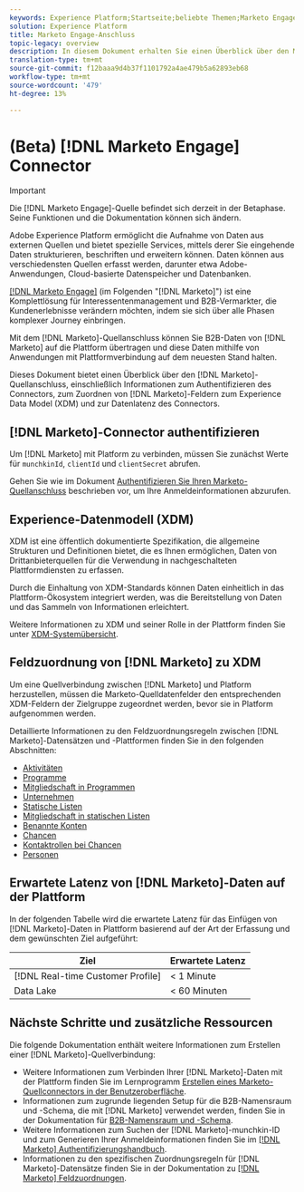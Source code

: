 ```yaml
---
keywords: Experience Platform;Startseite;beliebte Themen;Marketo Engage;Markieren;Markieren
solution: Experience Platform
title: Marketo Engage-Anschluss
topic-legacy: overview
description: In diesem Dokument erhalten Sie einen Überblick über den Marketo Engage Source Connector, einschließlich Informationen zur Authentifizierung, Zuordnung und Datenlatenz.
translation-type: tm+mt
source-git-commit: f12baaa9d4b37f1101792a4ae479b5a62893eb68
workflow-type: tm+mt
source-wordcount: '479'
ht-degree: 13%

---
```



# (Beta) [!DNL Marketo Engage] Connector

>[!IMPORTANT]
>
>Die [!DNL Marketo Engage]-Quelle befindet sich derzeit in der Betaphase. Seine Funktionen und die Dokumentation können sich ändern.

Adobe Experience Platform ermöglicht die Aufnahme von Daten aus externen Quellen und bietet spezielle Services, mittels derer Sie eingehende Daten strukturieren, beschriften und erweitern können. Daten können aus verschiedensten Quellen erfasst werden, darunter etwa Adobe-Anwendungen, Cloud-basierte Datenspeicher und Datenbanken.

[[!DNL Marketo Engage]](https://www.marketo.com/software/) (im Folgenden &quot;[!DNL Marketo]&quot;) ist eine Komplettlösung für Interessentenmanagement und B2B-Vermarkter, die Kundenerlebnisse verändern möchten, indem sie sich über alle Phasen komplexer Journey einbringen.

Mit dem [!DNL Marketo]-Quellanschluss können Sie B2B-Daten von [!DNL Marketo] auf die Plattform übertragen und diese Daten mithilfe von Anwendungen mit Plattformverbindung auf dem neuesten Stand halten.

Dieses Dokument bietet einen Überblick über den [!DNL Marketo]-Quellanschluss, einschließlich Informationen zum Authentifizieren des Connectors, zum Zuordnen von [!DNL Marketo]-Feldern zum Experience Data Model (XDM) und zur Datenlatenz des Connectors.

## [!DNL Marketo]-Connector authentifizieren

Um [!DNL Marketo] mit Platform zu verbinden, müssen Sie zunächst Werte für `munchkinId`, `clientId` und `clientSecret` abrufen.

Gehen Sie wie im Dokument [Authentifizieren Sie Ihren Marketo-Quellanschluss](./marketo-auth.md) beschrieben vor, um Ihre Anmeldeinformationen abzurufen.

## Experience-Datenmodell (XDM)

XDM ist eine öffentlich dokumentierte Spezifikation, die allgemeine Strukturen und Definitionen bietet, die es Ihnen ermöglichen, Daten von Drittanbieterquellen für die Verwendung in nachgeschalteten Plattformdiensten zu erfassen.

Durch die Einhaltung von XDM-Standards können Daten einheitlich in das Plattform-Ökosystem integriert werden, was die Bereitstellung von Daten und das Sammeln von Informationen erleichtert.

Weitere Informationen zu XDM und seiner Rolle in der Plattform finden Sie unter [XDM-Systemübersicht](../../../../xdm/home.md).

## Feldzuordnung von [!DNL Marketo] zu XDM

Um eine Quellverbindung zwischen [!DNL Marketo] und Platform herzustellen, müssen die Marketo-Quelldatenfelder den entsprechenden XDM-Feldern der Zielgruppe zugeordnet werden, bevor sie in Platform aufgenommen werden.

Detaillierte Informationen zu den Feldzuordnungsregeln zwischen [!DNL Marketo]-Datensätzen und -Plattformen finden Sie in den folgenden Abschnitten:

* [Aktivitäten](../mapping/marketo.md#activities)
* [Programme](../mapping/marketo.md#programs)
* [Mitgliedschaft in Programmen](../mapping/marketo.md#program-memberships)
* [Unternehmen](../mapping/marketo.md#companies)
* [Statische Listen](../mapping/marketo.md#static-lists)
* [Mitgliedschaft in statischen Listen](../mapping/marketo.md#static-list-memberships)
* [Benannte Konten](../mapping/marketo.md#named-accounts)
* [Chancen](../mapping/marketo.md#opportunities)
* [Kontaktrollen bei Chancen](../mapping/marketo.md#opportunity-contact-roles)
* [Personen](../mapping/marketo.md#persons)

## Erwartete Latenz von [!DNL Marketo]-Daten auf der Plattform

In der folgenden Tabelle wird die erwartete Latenz für das Einfügen von [!DNL Marketo]-Daten in Plattform basierend auf der Art der Erfassung und dem gewünschten Ziel aufgeführt:

| Ziel | Erwartete Latenz |
| ----------- | ---------------- |
| [!DNL Real-time Customer Profile] | &lt; 1 Minute |
| Data Lake | &lt; 60 Minuten |

## Nächste Schritte und zusätzliche Ressourcen

Die folgende Dokumentation enthält weitere Informationen zum Erstellen einer [!DNL Marketo]-Quellverbindung:

* Weitere Informationen zum Verbinden Ihrer [!DNL Marketo]-Daten mit der Plattform finden Sie im Lernprogramm [Erstellen eines Marketo-Quellconnectors in der Benutzeroberfläche](../../../tutorials/ui/create/adobe-applications/marketo.md).
* Informationen zum zugrunde liegenden Setup für die B2B-Namensraum und -Schema, die mit [!DNL Marketo] verwendet werden, finden Sie in der Dokumentation für [B2B-Namensraum und -Schema](./marketo-namespaces.md).
* Weitere Informationen zum Suchen der [!DNL Marketo]-munchkin-ID und zum Generieren Ihrer Anmeldeinformationen finden Sie im [[!DNL Marketo] Authentifizierungshandbuch](./marketo-auth.md).
* Informationen zu den spezifischen Zuordnungsregeln für [!DNL Marketo]-Datensätze finden Sie in der Dokumentation zu [[!DNL Marketo] Feldzuordnungen](../mapping/marketo.md).